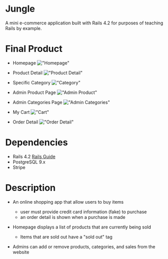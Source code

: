 # Jungle

A mini e-commerce application built with Rails 4.2 for purposes of teaching Rails by example.

# Final Product
- Homepage
!["Homepage"](https://github.com/Kimwj0318/jungle-rails/blob/master/public/docs/Homepage.png)

- Product Detail
!["Product Detail"](https://github.com/Kimwj0318/jungle-rails/blob/master/public/docs/Product-Detail.png)

- Specific Category
!["Category"](https://github.com/Kimwj0318/jungle-rails/blob/master/public/docs/Specific-Category.png)

- Admin Product Page
!["Admin Product"](https://github.com/Kimwj0318/jungle-rails/blob/master/public/docs/Admin-Product.png)

- Admin Categories Page
!["Admin Categories"](https://github.com/Kimwj0318/jungle-rails/blob/master/public/docs/Admin-Category.png)

- My Cart
!["Cart"](https://github.com/Kimwj0318/jungle-rails/blob/master/public/docs/Cart.png)

- Order Detail
!["Order Detail"](https://github.com/Kimwj0318/jungle-rails/blob/master/public/docs/Order-Detail.png)

# Dependencies
* Rails 4.2 [Rails Guide](http://guides.rubyonrails.org/v4.2/)
* PostgreSQL 9.x
* Stripe

# Description
- An online shopping app that allow users to buy items
  - user must provide credit card information (fake) to purchase
  - an order detail is shown when a purchase is made

- Homepage displays a list of products that are currently being sold
  - Items that are sold out have a "sold out" tag

- Admins can add or remove products, categories, and sales from the website
